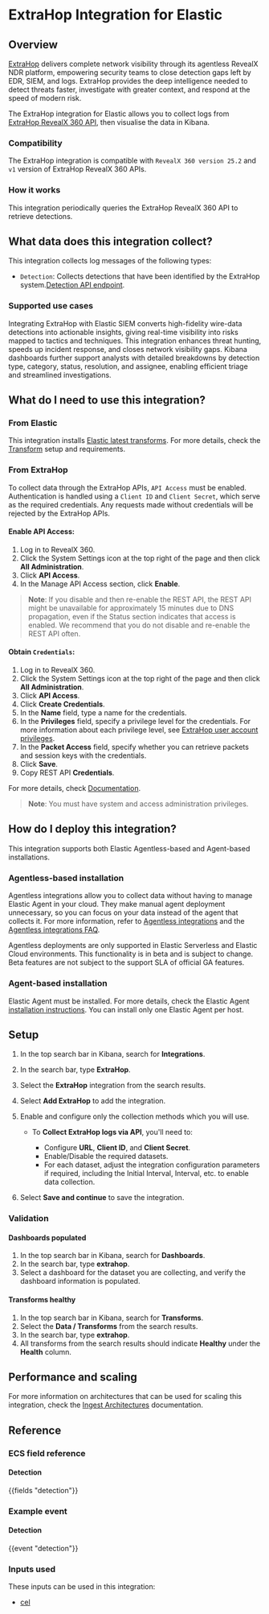 # ExtraHop Integration for Elastic

## Overview

[ExtraHop](https://www.extrahop.com/) delivers complete network visibility through its agentless RevealX NDR platform, empowering security teams to close detection gaps left by EDR, SIEM, and logs. ExtraHop provides the deep intelligence needed to detect threats faster, investigate with greater context, and respond at the speed of modern risk.

The ExtraHop integration for Elastic allows you to collect logs from [ExtraHop RevealX 360 API](https://docs.extrahop.com/current/rx360-rest-api/), then visualise the data in Kibana.

### Compatibility

The ExtraHop integration is compatible with `RevealX 360 version 25.2` and `v1` version of ExtraHop RevealX 360 APIs.

### How it works

This integration periodically queries the ExtraHop RevealX 360 API to retrieve detections.

## What data does this integration collect?

This integration collects log messages of the following types:

- `Detection`: Collects detections that have been identified by the ExtraHop system.[Detection API endpoint](https://docs.extrahop.com/current/rx360-rest-api/#detections).

### Supported use cases
Integrating ExtraHop with Elastic SIEM converts high-fidelity wire-data detections into actionable insights, giving real-time visibility into risks mapped to tactics and techniques. This integration enhances threat hunting, speeds up incident response, and closes network visibility gaps. Kibana dashboards further support analysts with detailed breakdowns by detection type, category, status, resolution, and assignee, enabling efficient triage and streamlined investigations.

## What do I need to use this integration?

### From Elastic

This integration installs [Elastic latest transforms](https://www.elastic.co/docs/explore-analyze/transforms/transform-overview#latest-transform-overview). For more details, check the [Transform](https://www.elastic.co/docs/explore-analyze/transforms/transform-setup) setup and requirements.

### From ExtraHop

To collect data through the ExtraHop APIs, `API Access` must be enabled. Authentication is handled using a `Client ID` and `Client Secret`, which serve as the required credentials. Any requests made without credentials will be rejected by the ExtraHop APIs.

#### Enable API Access:

1. Log in to RevealX 360.
2. Click the System Settings icon at the top right of the page and then click **All Administration**.
3. Click **API Access**.
4. In the Manage API Access section, click **Enable**.
>**Note**: If you disable and then re-enable the REST API, the REST API might be unavailable for approximately 15 minutes due to DNS propagation, even if the Status section indicates that access is enabled. We recommend that you do not disable and re-enable the REST API often.

#### Obtain `Credentials`:

1. Log in to RevealX 360.
2. Click the System Settings icon at the top right of the page and then click **All Administration**.
3. Click **API Access**.
4. Click **Create Credentials**.
5. In the **Name** field, type a name for the credentials.
6. In the **Privileges** field, specify a privilege level for the credentials. For more information about each privilege level, see [ExtraHop user account privileges](https://docs.extrahop.com/25.2/users-overview/#extrahop-user-account-privileges).
7. In the **Packet Access** field, specify whether you can retrieve packets and session keys with the credentials.
8. Click **Save**.
9. Copy REST API **Credentials**.

For more details, check [Documentation](https://docs.extrahop.com/current/rx360-rest-api/).

>**Note**: You must have system and access administration privileges.

## How do I deploy this integration?

This integration supports both Elastic Agentless-based and Agent-based installations.

### Agentless-based installation

Agentless integrations allow you to collect data without having to manage Elastic Agent in your cloud. They make manual agent deployment unnecessary, so you can focus on your data instead of the agent that collects it. For more information, refer to [Agentless integrations](https://www.elastic.co/guide/en/serverless/current/security-agentless-integrations.html) and the [Agentless integrations FAQ](https://www.elastic.co/guide/en/serverless/current/agentless-integration-troubleshooting.html).

Agentless deployments are only supported in Elastic Serverless and Elastic Cloud environments. This functionality is in beta and is subject to change. Beta features are not subject to the support SLA of official GA features.

### Agent-based installation

Elastic Agent must be installed. For more details, check the Elastic Agent [installation instructions](docs-content://reference/fleet/install-elastic-agents.md). You can install only one Elastic Agent per host.

## Setup

1. In the top search bar in Kibana, search for **Integrations**.
2. In the search bar, type **ExtraHop**.
3. Select the **ExtraHop** integration from the search results.
4. Select **Add ExtraHop** to add the integration.
5. Enable and configure only the collection methods which you will use.

    * To **Collect ExtraHop logs via API**, you'll need to:

        - Configure **URL**, **Client ID**, and **Client Secret**.
        - Enable/Disable the required datasets.
        - For each dataset, adjust the integration configuration parameters if required, including the Initial Interval, Interval, etc. to enable data collection.

6. Select **Save and continue** to save the integration.

### Validation

#### Dashboards populated

1. In the top search bar in Kibana, search for **Dashboards**.
2. In the search bar, type **extrahop**.
3. Select a dashboard for the dataset you are collecting, and verify the dashboard information is populated.

#### Transforms healthy

1. In the top search bar in Kibana, search for **Transforms**.
2. Select the **Data / Transforms** from the search results.
3. In the search bar, type **extrahop**.
4. All transforms from the search results should indicate **Healthy** under the **Health** column.

## Performance and scaling

For more information on architectures that can be used for scaling this integration, check the [Ingest Architectures](https://www.elastic.co/docs/manage-data/ingest/ingest-reference-architectures) documentation.

## Reference

### ECS field reference

#### Detection

{{fields "detection"}}

### Example event

#### Detection

{{event "detection"}}

### Inputs used

These inputs can be used in this integration:

- [cel](https://www.elastic.co/docs/reference/beats/filebeat/filebeat-input-cel)
